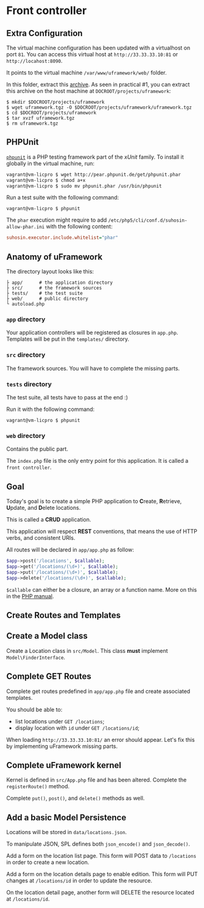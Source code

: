 Front controller
================

Extra Configuration
-------------------

The virtual machine configuration has been updated with a virtualhost on port
`81`. You can access this virtual host at `http://33.33.33.10:81` or
`http://locahost:8090`.

It points to the virtual machine `/var/www/uframework/web/` folder.

In this folder, extract this [archive](uframework.tgz). As seen in practical #1,
you can extract this archive on the host machine at
`DOCROOT/projects/uframework`:

```
$ mkdir $DOCROOT/projects/uframework
$ wget uframework.tgz -O $DOCROOT/projects/uframework/uframework.tgz
$ cd $DOCROOT/projects/uframework
$ tar xvzf uframework.tgz
$ rm uframework.tgz
```


PHPUnit
-------

[`phpunit`](http://phpunit.de) is a PHP testing framework part of the _xUnit_
family. To install it globally in the virtual machine, run:

``` bash
vagrant@vm-licpro $ wget http://pear.phpunit.de/get/phpunit.phar
vagrant@vm-licpro $ chmod a+x
vagrant@vm-licpro $ sudo mv phpunit.phar /usr/bin/phpunit
```

Run a test suite with the following command:

```
vagrant@vm-licpro $ phpunit
```

The `phar` execution might require to add
`/etc/php5/cli/conf.d/suhosin-allow-phar.ini` with the following content:

``` ini
suhosin.executor.include.whitelist="phar"
```

Anatomy of uFramework
---------------------

The directory layout looks like this:

    ├ app/      # the application directory
    ├ src/      # the framework sources
    ├ tests/    # the test suite
    ├ web/      # public directory
    └ autoload.php

### `app` directory

Your application controllers will be registered as closures in `app.php`.
Templates will be put in the `templates/` directory.

### `src` directory

The framework sources. You will have to complete the missing parts.

### `tests` directory

The test suite, all tests have to pass at the end :)

Run it with the following command:

```
vagrant@vm-licpro $ phpunit
```

### `web` directory

Contains the public part.

The `index.php` file is the only entry point for this application.
It is called a `front controller`.

Goal
----

Today's goal is to create a simple PHP application to **C**reate, **R**etrieve,
**U**pdate, and **D**elete locations.

This is called a **CRUD** application.

This application will respect **REST** conventions, that means the use of HTTP
verbs, and consistent URIs.

All routes will be declared in `app/app.php` as follow:

```php
$app->post('/locations', $callable);
$app->get('/locations/(\d+)', $callable);
$app->put('/locations/(\d+)', $callable);
$app->delete('/locations/(\d+)', $callable);
```

`$callable` can either be a closure, an array or a function name.
More on this in the [PHP manual](http://php.net/manual/en/language.types.callable.php).

Create Routes and Templates
---------------------------

## Create a Model class

Create a Location class in `src/Model`. This class **must** implement
`Model\FinderInterface`.

## Complete GET Routes

Complete get routes predefined in `app/app.php` file and create associated
templates.

You should be able to:

* list locations under `GET /locations`;
* display location with `id` under `GET /locations/id`;

When loading `http://33.33.33.10:81/` an error should appear.
Let's fix this by implementing uFramework missing parts.

## Complete uFramework kernel

Kernel is defined in `src/App.php` file and has been altered. Complete the
`registerRoute()` method.

Complete `put()`, `post()`, and `delete()` methods as well.

## Add a basic Model Persistence

Locations will be stored in `data/locations.json`.

To manipulate JSON, SPL defines both `json_encode()` and `json_decode()`.

Add a form on the location list page. This form will POST data to `/locations` in
order to create a new location.

Add a form on the location details page to enable edition. This form will PUT
changes at `/locations/id` in order to update the resource.

On the location detail page, another form will DELETE the resource located at
`/locations/id`.

